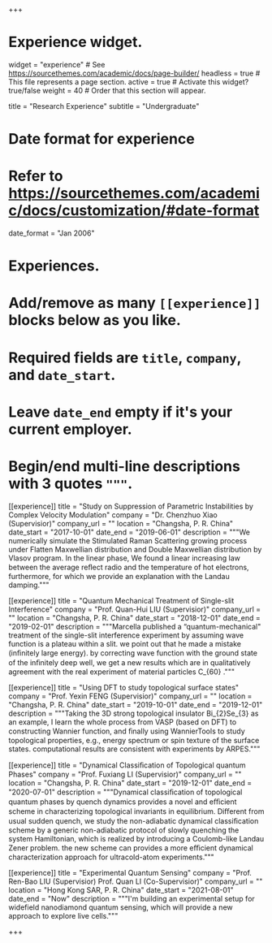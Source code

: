 +++
# Experience widget.
widget = "experience"  # See https://sourcethemes.com/academic/docs/page-builder/
headless = true  # This file represents a page section.
active = true  # Activate this widget? true/false
weight = 40  # Order that this section will appear.

title = "Research Experience"
subtitle = "Undergraduate"

# Date format for experience
#   Refer to https://sourcethemes.com/academic/docs/customization/#date-format
date_format = "Jan 2006"

# Experiences.
#   Add/remove as many `[[experience]]` blocks below as you like.
#   Required fields are `title`, `company`, and `date_start`.
#   Leave `date_end` empty if it's your current employer.
#   Begin/end multi-line descriptions with 3 quotes `"""`.
[[experience]]
  title = "Study on Suppression of Parametric Instabilities by Complex Velocity Modulation"
  company = "Dr. Chenzhuo Xiao (Supervisior)"
  company_url = ""
  location = "Changsha, P. R. China"
  date_start = "2017-10-01"
  date_end = "2019-06-01"
  description = """We numerically simulate the Stimulated Raman Scattering growing process under Flatten Maxwellian distribution and Double Maxwellian distribution by Vlasov program. In the linear phase, We found a linear increasing law between the average reﬂect radio and the temperature of hot electrons, furthermore, for which we provide an explanation with the Landau damping."""

[[experience]]
  title = "Quantum Mechanical Treatment of Single-slit Interference"
  company = "Prof. Quan-Hui LIU (Supervisior)"
  company_url = ""
  location = "Changsha, P. R. China"
  date_start = "2018-12-01"
  date_end = "2019-02-01"
  description = """Marcella published a “quantum-mechanical" treatment of the single-slit interference experiment by assuming wave function is a plateau within a slit. we point out that he made a mistake (inﬁnitely large energy). by correcting wave function with the ground state of the inﬁnitely deep well, we get a new results which are in qualitatively agreement with the real experiment of material particles C_{60} ."""
  
[[experience]]
  title = "Using DFT to study topological surface states"
  company = "Prof. Yexin FENG (Supervisior)"
  company_url = ""
  location = "Changsha, P. R. China"
  date_start = "2019-10-01"
  date_end = "2019-12-01"
  description = """Taking the 3D strong topological insulator Bi_{2}Se_{3} as an example, I learn the whole process from VASP (based on DFT) to constructing Wannier function, and ﬁnally using WannierTools to study topological properties, e.g., energy spectrum or spin texture of the surface states. computational results are consistent with experiments by ARPES."""
  
[[experience]]
  title = "Dynamical Classiﬁcation of Topological quantum Phases"
  company = "Prof. Fuxiang LI (Supervisior)"
  company_url = ""
  location = "Changsha, P. R. China"
  date_start = "2019-12-01"
  date_end = "2020-07-01"
  description = """Dynamical classiﬁcation of topological quantum phases by quench dynamics provides a novel and eﬃcient scheme in characterizing topological invariants in equilibrium. Diﬀerent from usual sudden quench, we study the non-adiabatic dynamical classiﬁcation scheme by a generic non-adiabatic protocol of slowly quenching the system Hamiltonian, which is realized by introducing a Coulomb-like Landau Zener problem. the new scheme can provides a more eﬃcient dynamical characterization approach for ultracold-atom experiments."""
  
  [[experience]]
  title = "Experimental Quantum Sensing"
  company = "Prof. Ren-Bao LIU (Supervisior) Prof. Quan LI (Co-Supervisior)"
  company_url = ""
  location = "Hong Kong SAR, P. R. China"
  date_start = "2021-08-01"
  date_end = "Now"
  description = """I'm building an experimental setup for widefield nanodiamond quantum sensing, which will provide a new approach to explore live cells."""

+++
